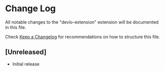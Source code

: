 # Change Log

All notable changes to the "devio-extension" extension will be documented in this file.

Check [Keep a Changelog](http://keepachangelog.com/) for recommendations on how to structure this file.

## [Unreleased]

- Initial release